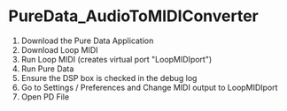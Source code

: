 # PureData_AudioToMIDIConverter

1. Download the Pure Data Application 
2. Download Loop MIDI
3. Run Loop MIDI (creates virtual port "LoopMIDIport")
4. Run Pure Data
5. Ensure the DSP box is checked in the debug log
6. Go to Settings / Preferences and Change MIDI output to LoopMIDIport
7. Open PD File 
